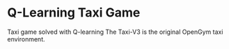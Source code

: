 # Q-Learning Taxi Game
Taxi game solved with Q-learning
The Taxi-V3 is the original OpenGym taxi environment.
